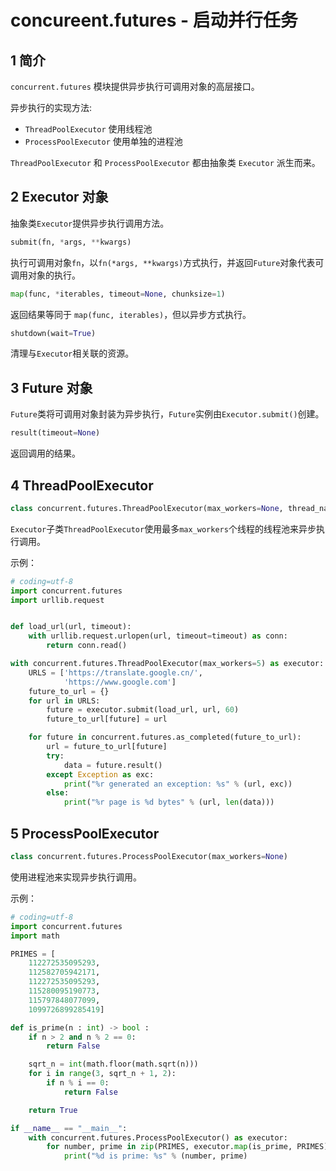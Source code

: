 # concureent.futures - 启动并行任务

## 1 简介

`concurrent.futures` 模块提供异步执行可调用对象的高层接口。

异步执行的实现方法:

* `ThreadPoolExecutor` 使用线程池
* `ProcessPoolExecutor` 使用单独的进程池

`ThreadPoolExecutor` 和 `ProcessPoolExecutor` 都由抽象类 `Executor` 派生而来。

## 2 Executor 对象

抽象类`Executor`提供异步执行调用方法。

```python
submit(fn, *args, **kwargs)
```

执行可调用对象`fn`，以`fn(*args, **kwargs)`方式执行，并返回`Future`对象代表可调用对象的执行。

```python
map(func, *iterables, timeout=None, chunksize=1)
```

返回结果等同于 `map(func, iterables)`，但以异步方式执行。

```python
shutdown(wait=True)
```

清理与`Executor`相关联的资源。

## 3 Future 对象

`Future`类将可调用对象封装为异步执行，`Future`实例由`Executor.submit()`创建。

```python
result(timeout=None)
```

返回调用的结果。

## 4 ThreadPoolExecutor

```python
class concurrent.futures.ThreadPoolExecutor(max_workers=None, thread_name_prefix='')
```

`Executor`子类`ThreadPoolExecutor`使用最多`max_workers`个线程的线程池来异步执行调用。

示例：

```python
# coding=utf-8
import concurrent.futures
import urllib.request


def load_url(url, timeout):
    with urllib.request.urlopen(url, timeout=timeout) as conn:
        return conn.read()

with concurrent.futures.ThreadPoolExecutor(max_workers=5) as executor:
    URLS = ['https://translate.google.cn/',
            'https://www.google.com']
    future_to_url = {}
    for url in URLS:
        future = executor.submit(load_url, url, 60)
        future_to_url[future] = url

    for future in concurrent.futures.as_completed(future_to_url):
        url = future_to_url[future]
        try:
            data = future.result()
        except Exception as exc:
            print("%r generated an exception: %s" % (url, exc))
        else:
            print("%r page is %d bytes" % (url, len(data)))
```

## 5 ProcessPoolExecutor

```python
class concurrent.futures.ProcessPoolExecutor(max_workers=None)
```

使用进程池来实现异步执行调用。

示例：

```python
# coding=utf-8
import concurrent.futures
import math

PRIMES = [
    112272535095293,
    112582705942171,
    112272535095293,
    115280095190773,
    115797848077099,
    1099726899285419]

def is_prime(n : int) -> bool :
    if n > 2 and n % 2 == 0:
        return False

    sqrt_n = int(math.floor(math.sqrt(n)))
    for i in range(3, sqrt_n + 1, 2):
        if n % i == 0:
            return False

    return True

if __name__ == "__main__":
    with concurrent.futures.ProcessPoolExecutor() as executor:
        for number, prime in zip(PRIMES, executor.map(is_prime, PRIMES)):
            print("%d is prime: %s" % (number, prime)
```
